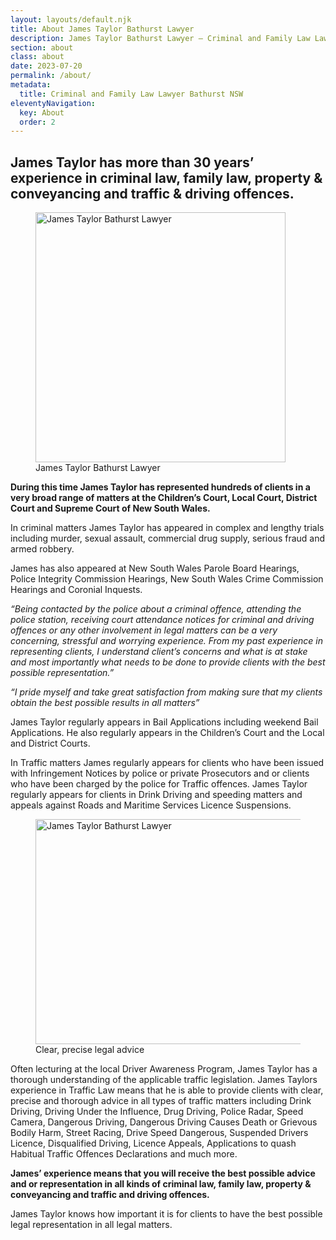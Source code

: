 ```yaml
---
layout: layouts/default.njk
title: About James Taylor Bathurst Lawyer
description: James Taylor Bathurst Lawyer – Criminal and Family Law Lawyer offering specialist advice and or representation in Criminal and Family Law matters and services in all areas of law including Conveyancing, Wills Probate and Administration.
section: about
class: about
date: 2023-07-20
permalink: /about/
metadata:
  title: Criminal and Family Law Lawyer Bathurst NSW
eleventyNavigation:
  key: About
  order: 2
---
```




## James Taylor has more than 30 years’ experience in criminal law, family law, property & conveyancing and traffic & driving offences. ## 

<figure class="imageright img400"><img title="James Taylor Bathurst Lawyer" src="https://ik.imagekit.io/webtactics/jamestaylor/james-taylor_qBI8lcRRc.jpg?updatedAt=1691026940168" alt="James Taylor Bathurst Lawyer" width="400px" height="400px">
<figcaption>James Taylor Bathurst Lawyer</figcaption>
</figure>

**During this time James Taylor has represented hundreds of clients in a very broad range of matters at the Children’s Court, Local Court, District Court and Supreme Court of New South Wales.**

In criminal matters James Taylor has appeared in complex and lengthy trials including murder, sexual assault, commercial drug supply, serious fraud and armed robbery. 

James has also appeared at New South Wales Parole Board Hearings, Police Integrity Commission Hearings, New South Wales Crime Commission Hearings and Coronial Inquests. 

*“Being contacted by the police about a criminal offence, attending the police station, receiving court attendance notices for criminal and driving offences or any other involvement in legal matters can be a very concerning, stressful and worrying experience.
From my past experience in representing clients, I understand client’s concerns and what is at stake and most importantly what needs to be done to provide clients with the best possible representation.”*

*“I pride myself and take great satisfaction from making sure that my clients obtain the best possible results in all matters”*


James Taylor regularly appears in Bail Applications including weekend Bail Applications. He also regularly appears in the Children’s Court and the Local and District Courts.

In Traffic matters James regularly appears for clients who have been issued with Infringement Notices by police or private Prosecutors and or clients who have been charged by the police for Traffic offences. James Taylor regularly appears for clients in Drink Driving and speeding matters and appeals against Roads and Maritime Services Licence Suspensions.

<figure class="imageright img600"><img title="James Taylor Bathurst Lawyer" src="https://ik.imagekit.io/webtactics/jamestaylor/traffic-camera-600x360_1TIdmloy_.jpg?updatedAt=1691036542658" alt="James Taylor Bathurst Lawyer" width="600px" height="360px">
<figcaption>Clear, precise legal advice</figcaption>
</figure>

Often lecturing at the local Driver Awareness Program, James Taylor has a thorough understanding of the applicable traffic legislation. James Taylors experience in Traffic Law means that he is able to provide clients with clear, precise and thorough advice in all types of traffic matters including Drink Driving, Driving Under the Influence, Drug Driving, Police Radar, Speed Camera, Dangerous Driving, Dangerous Driving Causes Death or Grievous Bodily Harm, Street Racing, Drive Speed Dangerous, Suspended Drivers Licence, Disqualified Driving, Licence Appeals, Applications to quash Habitual Traffic Offences Declarations and much more.

**James’ experience means that you will receive the best possible advice and or representation in all kinds of criminal law, family law, property & conveyancing and traffic and driving offences.**

James Taylor knows how important it is for clients to have the best possible legal representation in all legal matters.


